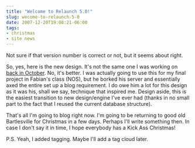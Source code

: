 ```yaml
---
title: "Welcome to Relaunch 5.0!"
slug: wecome-to-relaunch-5-0
date: 2007-12-20T19:08:21-06:00
tags:
- christmas
- site news
---
```

Not sure if that version number is correct or not, but it seems about right.

So, yes, here is the new design. It's not the same one I was working on [back in October](http://www.dxprog.com/entry/redesign-the-reason/). No, it's better. I was actually going to use this for my final project in Fabian's class (NOS), but he borked his server and essentially axed the entire set up a blog requirement. I do owe him a lot for this design as it was his, shall we say, technique that inspired me. Design aside, this is the easiest transition to new design/engine I've ever had (thanks in no small part to the fact that I reused the current database structure).

That's all I'm going to blog right now. I'm going to be returning to good old Bartlesville for Christmas in a few days. Perhaps I'll write something then. In case I don't say it in time, I hope everybody has a Kick Ass Christmas!

P.S. Yeah, I added tagging. Maybe I'll add a tag cloud later.
